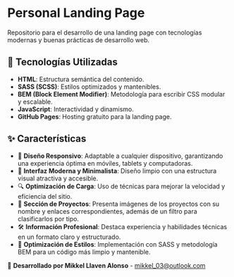 # Personal Landing Page

Repositorio para el desarrollo de una landing page con tecnologías modernas y buenas prácticas de desarrollo web.

## 🚀 Tecnologías Utilizadas

- **HTML**: Estructura semántica del contenido.
- **SASS (SCSS)**: Estilos optimizados y mantenibles.
- **BEM (Block Element Modifier)**: Metodología para escribir CSS modular y escalable.
- **JavaScript**: Interactividad y dinamismo.
- **GitHub Pages**: Hosting gratuito para la landing page.

## ✨ Características

- 📱 **Diseño Responsivo**: Adaptable a cualquier dispositivo, garantizando una experiencia óptima en móviles, tablets y computadoras.
- 🎨 **Interfaz Moderna y Minimalista**: Diseño limpio con una estructura visual atractiva y accesible.
- 🔍 **Optimización de Carga**: Uso de técnicas para mejorar la velocidad y eficiencia del sitio.
- 🔗 **Sección de Proyectos**: Presenta imágenes de los proyectos con su nombre y enlaces correspondientes, además de un filtro para clasificarlos por tipo.
- 🛠️ **Información Profesional**: Destaca experiencia y habilidades técnicas en un formato claro y estructurado.
- 🎨 **Optimización de Estilos**: Implementación con SASS y metodología BEM para un código más limpio y mantenible.

📌 **Desarrollado por Mikkel Llaven Alonso** - mikkel_03@outlook.com
